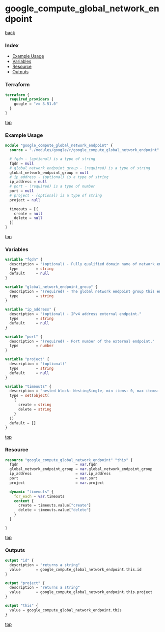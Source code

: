 # google_compute_global_network_endpoint

[back](../google.md)

### Index

- [Example Usage](#example-usage)
- [Variables](#variables)
- [Resource](#resource)
- [Outputs](#outputs)

### Terraform

```terraform
terraform {
  required_providers {
    google = ">= 3.51.0"
  }
}
```

[top](#index)

### Example Usage

```terraform
module "google_compute_global_network_endpoint" {
  source = "./modules/google/r/google_compute_global_network_endpoint"

  # fqdn - (optional) is a type of string
  fqdn = null
  # global_network_endpoint_group - (required) is a type of string
  global_network_endpoint_group = null
  # ip_address - (optional) is a type of string
  ip_address = null
  # port - (required) is a type of number
  port = null
  # project - (optional) is a type of string
  project = null

  timeouts = [{
    create = null
    delete = null
  }]
}
```

[top](#index)

### Variables

```terraform
variable "fqdn" {
  description = "(optional) - Fully qualified domain name of network endpoint.\nThis can only be specified when network_endpoint_type of the NEG is INTERNET_FQDN_PORT."
  type        = string
  default     = null
}

variable "global_network_endpoint_group" {
  description = "(required) - The global network endpoint group this endpoint is part of."
  type        = string
}

variable "ip_address" {
  description = "(optional) - IPv4 address external endpoint."
  type        = string
  default     = null
}

variable "port" {
  description = "(required) - Port number of the external endpoint."
  type        = number
}

variable "project" {
  description = "(optional)"
  type        = string
  default     = null
}

variable "timeouts" {
  description = "nested block: NestingSingle, min items: 0, max items: 0"
  type = set(object(
    {
      create = string
      delete = string
    }
  ))
  default = []
}
```

[top](#index)

### Resource

```terraform
resource "google_compute_global_network_endpoint" "this" {
  fqdn                          = var.fqdn
  global_network_endpoint_group = var.global_network_endpoint_group
  ip_address                    = var.ip_address
  port                          = var.port
  project                       = var.project

  dynamic "timeouts" {
    for_each = var.timeouts
    content {
      create = timeouts.value["create"]
      delete = timeouts.value["delete"]
    }
  }

}
```

[top](#index)

### Outputs

```terraform
output "id" {
  description = "returns a string"
  value       = google_compute_global_network_endpoint.this.id
}

output "project" {
  description = "returns a string"
  value       = google_compute_global_network_endpoint.this.project
}

output "this" {
  value = google_compute_global_network_endpoint.this
}
```

[top](#index)